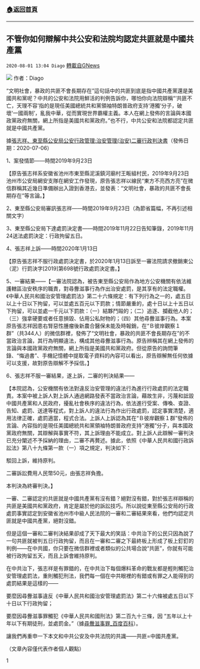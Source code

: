 ###  [:house:返回首頁](https://github.com/ourhimalayas/txt)
---

## 不管你如何辯解中共公安和法院均認定共匪就是中國共產黨
`2020-08-01 13:04 Diago` [轉載自GNews](https://gnews.org/zh-hant/282233/)

![](https://s3.amazonaws.com/gnews-media-offload/wp-content/uploads/2020/08/01125410/%E5%B0%81%E9%9D%A2-3.jpg)
作者：Diago

“文明社會，暴政的共匪不會長期存在”這句話中的共匪到底是指中國共產黨還是美國共和黨呢？中共的公安和法院用鮮活的判例告訴你，哪怕你向法院辯稱“‘共匪不亡，天理不容’指的是現任美國總統共和黨領袖特朗普政府支持‘港獨’分子，破壞‘一國兩制’，亂我中華，從而實現世界霸權主義。本人在網上發佈的言論與本國政黨政府無關，網上所指是美國共和黨政府。”也不行，中共公安和法院都認定共匪就是中國共產黨。

據[張志祥、東至縣公安局公安行政管理:治安管理(治安)二審行政判決書](http://wenshu.court.gov.cn/website/wenshu/181107ANFZ0BXSK4/index.html?docId=0b19bd66a0024fc4a2bcabec004072a6)（發佈日期：2020-07-06）

1、案發情節——時間2019年9月23日

【原告張志祥系安徽省池州市東至縣泥溪鎮河廟村王畈組村民，2019年9月23日池州市公安局網安支隊在網安工作發現，原告張志祥以線民“東方不亮西方亮”在微信群稱其近幾日準備辦出入證到香港去，並發表：“文明社會，暴政的共匪不會長期存在”等言論。】

2、東至縣公安局審訊張志祥——時間2019年9月23日（為節省篇幅，不再引述相關文字）

3、東至縣公安局下達處罰決定書——時間2019年11月22日告知筆錄，2019年11月24送法處罰決定：行政拘留五日。

4、張志祥上訴——時間2020年1月13日

【原告張志祥不服行政處罰決定書，於2020年1月13日訴至一審法院請求撤銷東公（泥）行罰決字[2019]第698號行政處罰決定書。】

5、一審結果——【一審法院認為，被告東至縣公安局作為地方公安機關有依法維護轄區治安秩序的職責，對尋釁滋事行為作出治安處罰，是其享有的法定職權。《中華人民共和國治安管理處罰法》第二十六條規定：有下列行為之一的，處五日以上十日以下拘留，可以並處五百元以下罰款；情節嚴重的，處十日以上十五日以下拘留，可以並處一千元以下罰款：（一）結夥鬥毆的；（二）追逐、攔截他人的；（三）強拿硬要或者任意損毀、佔用公私財物的；（四）其他尋釁滋事行為。本案原告張志祥因患右腎惡性腫瘤後新農合醫保未能及時報銷，在“Ｂ彼岸觀察１群”（共344人）的微信群裡，發佈了“文明社會，暴政的共匪不會長期存在”的不當政治言論，其行為明顯違法，構成其他尋釁滋事行為。原告辨稱其在網上發佈的言論與本國政黨政府無關，網上所指是美國共和黨政府。但從原告的詢問筆錄、“悔過書”、手機記憶體中提取電子資料的內容可以看出，原告辯解無任何依據可以支援，故對原告辯解不予採信。】

6、張志祥不服一審結果，遂上訴，二審的判決結果——

【本院認為，公安機關有依法對違反治安管理的違法行為進行行政處罰的法定職責。本案中被上訴人對上訴人通過網路發表不當政治言論，藉故生非，污蔑和詆毀中國共產黨和人民政府，擾亂社會秩序的違法行為，依法進行受案、傳喚、查證、告知、處罰、送達等程式，對上訴人的違法行為作出行政處罰，認定事實清楚，適用法律正確，處罰適當，程式合法。上訴人上訴認為其在“Ｂ彼岸觀察１群”發佈的言論、內容指的是現任美國總統共和黨領袖特朗普政府支持“港獨”分子，與本國政黨政府無關，其辯解與事實不符，其上訴理由不能成立。對上訴人此辯解一審判決已充分闡述不予採納的理由，二審不再贅述。據此，依照《中華人民共和國行政訴訟法》第八十九條第一款（一）項之規定，判決如下：

駁回上訴，維持原判。

二審訴訟費用人民幣50元，由張志祥負擔。

本判決為終審判決。】

一審、二審認定的共匪就是中國共產黨有沒有錯？絕對沒有錯，對於張志祥辯稱的共匪是美國共和黨政府，肯定是屬於他的訴訟技巧。所以說從東至縣公安局的行政處罰事實認定到安徽省池州市中級人民法院的一審和二審結果來看，他們均認定共匪就是中國共產黨，絕對沒錯。

但是這個一審和二審判決結果卻成了天下最大的笑話：中共治下的公民只因為說了一句共匪就被判五日行政拘留，而且在一審和二審之下最終板上形成了板上釘釘的判例——在中共國，你只要在微信群裡或者類似的公共場合說“共匪”，你就有可能被行政拘留五天，而且上訴會維持原判。

在中共治下，張志祥是有罪錯的，在中共治下每個爆料革命的戰友都是輕則觸犯治安管理處罰法，重則觸犯刑法，我們每一個在中共眼裡的有錯或有罪之人能得到的處罰結果是這樣的——

要麼因尋釁滋事違反《中華人民共和國治安管理處罰法》第二十六條被處五日以下十日以下行政拘留；

要麼因尋釁滋事罪觸犯《中華人民共和國刑法》第二百九十三條，因 “五年以上十年以下有期徒刑，並處罰金。”（據[尋釁滋事罪\_百度百科](https://www.baidu.com/link?url=6fDnvmefvu0ROenTdKVCWWl58gaubBlKiqIH5KZ1Zdxog0OPljXBVuTAl-ajs0CNYr__rSLeh3hOQspv-9cm0n8OQPhWfcRubZSqyyVKWFJw2QmdqvnfrjFpAPNzTFj84ngqmHTL1X6G2wl-9lXHUq&amp;wd=&amp;eqid=b90b1cac0023dff5000000065f258e1a)）。

讓我們再重申一下本文和中共公安及中共法院的共識——共匪=中國共產黨。

（文章內容僅代表作者個人觀點）

1
